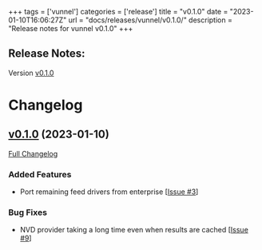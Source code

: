 +++
tags = ['vunnel']
categories = ['release']
title = "v0.1.0"
date = "2023-01-10T16:06:27Z"
url = "docs/releases/vunnel/v0.1.0/"
description = "Release notes for vunnel v0.1.0"
+++

## Release Notes:
Version [v0.1.0](https://github.com/anchore/vunnel/releases/tag/v0.1.0)

# Changelog

## [v0.1.0](https://github.com/anchore/vunnel/tree/v0.1.0) (2023-01-10)

[Full Changelog](https://github.com/anchore/vunnel/compare/v0.0.0...v0.1.0)

### Added Features

- Port remaining feed drivers from enterprise [[Issue #3](https://github.com/anchore/vunnel/issues/3)]

### Bug Fixes

- NVD provider taking a long time even when results are cached [[Issue #9](https://github.com/anchore/vunnel/issues/9)]
